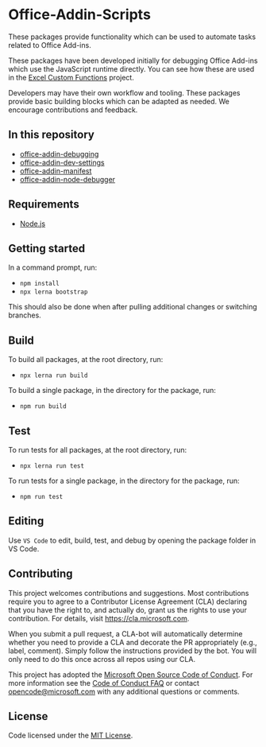 
# Office-Addin-Scripts

These packages provide functionality which can be used to automate tasks related to Office Add-ins.

These packages have been developed initially for debugging Office Add-ins which use the JavaScript runtime directly. You can see how these are used in the [Excel Custom Functions](https://github.com/OfficeDev/Excel-Custom-Functions) project.

Developers may have their own workflow and tooling. These packages provide basic building blocks which can be adapted as needed. We encourage contributions and feedback.

## In this repository

* [office-addin-debugging](packages/office-addin-debugging/README.md)
* [office-addin-dev-settings](packages/office-addin-dev-settings/README.md)
* [office-addin-manifest](packages/office-addin-manifest/README.md)
* [office-addin-node-debugger](packages/office-addin-node-debugger/README.md)

## Requirements

* [Node.js](https://nodejs.org) 

## Getting started

In a command prompt, run:
* `npm install`
* `npx lerna bootstrap`

This should also be done when after pulling additional changes or switching branches.

## Build

To build all packages, at the root directory, run:
* `npx lerna run build`

To build a single package, in the directory for the package, run:
* `npm run build`

## Test

To run tests for all packages, at the root directory, run:
* `npx lerna run test`

To run tests for a single package, in the directory for the package, run:
* `npm run test`

## Editing

Use `VS Code` to edit, build, test, and debug by opening the package folder in VS Code.

## Contributing

This project welcomes contributions and suggestions.  Most contributions require you to agree to a Contributor License Agreement (CLA) declaring that you have the right to, and actually do, grant us the rights to use your contribution. For details, visit https://cla.microsoft.com.

When you submit a pull request, a CLA-bot will automatically determine whether you need to provide a CLA and decorate the PR appropriately (e.g., label, comment). Simply follow the instructions provided by the bot. You will only need to do this once across all repos using our CLA.

This project has adopted the [Microsoft Open Source Code of Conduct](https://opensource.microsoft.com/codeofconduct/).
For more information see the [Code of Conduct FAQ](https://opensource.microsoft.com/codeofconduct/faq/) or
contact [opencode@microsoft.com](mailto:opencode@microsoft.com) with any additional questions or comments.

## License

Code licensed under the [MIT License](https://github.com/OfficeDev/Office-Addin-Scripts/blob/master/LICENSE).